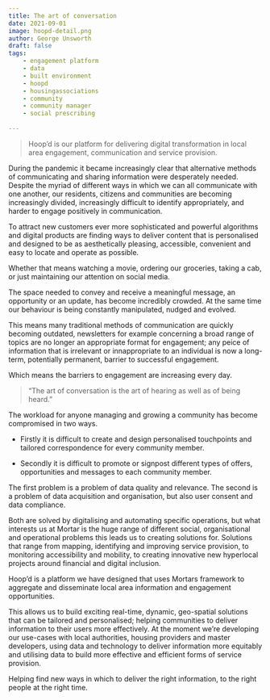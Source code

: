 ```yaml
---
title: The art of conversation
date: 2021-09-01
image: hoopd-detail.png
author: George Unsworth
draft: false
tags:
    - engagement platform 
    - data
    - built environment   
    - hoopd
    - housingassociations 
    - community 
    - community manager
    - social prescribing
    
---
```


> Hoop’d is our platform for delivering digital transformation in local area engagement, communication and service provision.

During the pandemic it became increasingly clear that alternative methods of communicating and sharing information were desperately needed. Despite the myriad of different ways in which we can all communicate with one another, our residents, citizens and communities are becoming increasingly divided, increasingly difficult to identify appropriately, and harder to engage positively in communication. 

To attract new customers ever more sophisticated and powerful algorithms and digital products are finding ways to deliver content that is personalised and designed to be as aesthetically pleasing, accessible, convenient and easy to locate and operate as possible. 

Whether that means watching a movie, ordering our groceries, taking a cab, or just maintaining our attention on social media. 

The space needed to convey and receive a meaningful message, an opportunity or an update, has become incredibly crowded. At the same time our behaviour is being constantly manipulated, nudged and evolved. 

This means many traditional methods of communication are quickly becoming outdated, newsletters for example concerning a broad range of topics are no longer an appropriate format for engagement; any peice of information that is irrelevant or innappropriate to an individual is now a long-term, potentially permanent, barrier to successful engagement. 

Which means the barriers to engagement are increasing every day. 

> “The art of conversation is the art of hearing as well as of being heard.”

The workload for anyone managing and growing a community has become compromised in two ways. 

- Firstly it is difficult to create and design personalised touchpoints and tailored correspondence for every community member.

- Secondly it is difficult to promote or signpost different types of offers, opportunities and messages to each community member. 

The first problem is a problem of data quality and relevance. 
The second is a problem of data acquisition and organisation, but also user consent and data compliance.

Both are solved by digitalising and automating specific operations, but what interests us at Mortar is the huge range of different social, organisational and operational problems this leads us to creating solutions for. Solutions that range from mapping, identifying and improving service provision, to monitoring accessibility and mobility, to creating innovative new hyperlocal projects around financial and digital inclusion. 

Hoop’d is a platform we have designed that uses Mortars framework to aggregate and disseminate local area information and engagement opportunities. 

This allows us to build exciting real-time, dynamic, geo-spatial solutions that can be tailored and personalised; helping communities to deliver information to their users more effectively. At the moment we’re developing our use-cases with local authorities, housing providers and master developers, using data and technology to deliver information more equitably and utilising data to build more effective and efficient forms of service provision. 

Helping find new ways in which to deliver the right information, to the right people at the right time. 


